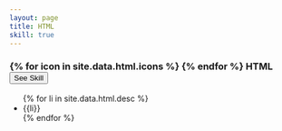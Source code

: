 ```yaml
---
layout: page
title: HTML
skill: true
---
```

<div class="container">
    <div class="header">
        <h3>
        {% for icon in site.data.html.icons %}
            <i class="{{icon}}"></i>
        {% endfor %}
         HTML <span><button class="btn btn-info" id="html">See Skill</button></span></h3>
    </div>
</div>
<div class="container">
    <ul class="html">
        {% for li in site.data.html.desc %}
            <li>{{li}}</li>
        {% endfor %}
    </ul>
</div>